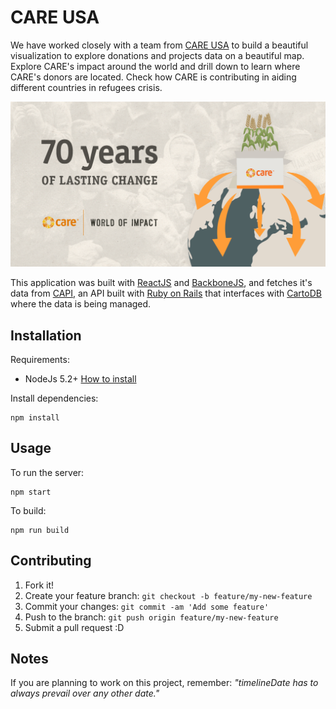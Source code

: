 # CARE USA

We have worked closely with a team from [CARE USA](http://www.care.org) to build a beautiful visualization to explore donations and projects data on a beautiful map. Explore CARE's impact around the world and drill down to learn where CARE's donors are located. Check how CARE is contributing in aiding different countries in refugees crisis.

![image](https://raw.githubusercontent.com/Vizzuality/care_usa/master/public/care-map.jpg)

This application was built with [ReactJS](https://facebook.github.io/react/) and [BackboneJS](http://backbonejs.org/), and fetches it's data from [CAPI](https://github.com/Vizzuality/capi), an API built with [Ruby on Rails](http://weblog.rubyonrails.org/) that interfaces with [CartoDB](http://www.cartodb.com) where the data is being managed.

## Installation

Requirements:

* NodeJs 5.2+ [How to install](https://nodejs.org/download/)

Install dependencies:

	npm install

## Usage

To run the server:

	npm start

To build:

	npm run build

## Contributing

1. Fork it!
2. Create your feature branch: `git checkout -b feature/my-new-feature`
3. Commit your changes: `git commit -am 'Add some feature'`
4. Push to the branch: `git push origin feature/my-new-feature`
5. Submit a pull request :D

## Notes

If you are planning to work on this project, remember:
*"timelineDate has to always prevail over any other date."*
